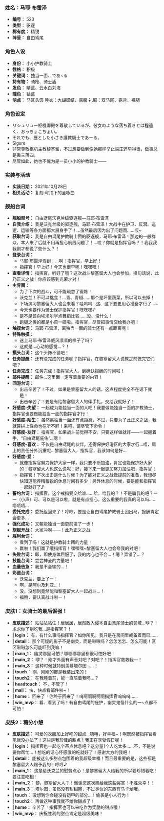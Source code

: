 ### 姓名：马耶·布雷泽
* **编号：** 523
* **类型：** 驱逐
* **稀有度：** 精锐
* **阵营：** 自由鸢尾


### 角色人设
* **身份：** 小小护教骑士
* **性格：** 积极
* **关键词：** 独当一面、であ~る
* **持有物：** 骑枪、骑士盾
* **发色：** 睛蓝、云水白刘海
* **瞳色：** 钴蓝
* **萌点：** 马耳头饰
睡衣：大蝴蝶结、露腹
礼服：双马尾、露背、裸腿


### 角色设定
* リシュリュー枢機卿殿を尊敬しているが、彼女のような落ち着きとは程遠く、おっちょこちょい。
* それでも、歴とした小さき護教騎士であーる。
* Sigure
* 非常尊敬枢机主教黎塞留，不过想要做到像她那样举止端庄还早得很，做事总是丢三落四。
* 尽管如此，她也不愧为是一员小小的护教骑士——


### 实装与活动
* **实装日期：** 2021年10月28日
* **相关活动：** 复刻:穹顶下的圣咏曲


### 舰船台词
* **舰船型号：** 自由鸢尾沃克兰级驱逐舰—马耶·布雷泽
* **自我介绍：** 我是沃克兰级的驱逐舰，马耶·布雷泽！大战中在护卫、反潜、巡逻、运输等各方面都大展身手了！…虽然最后因为出了问题而……哎~
* **获取台词：** 我是自由鸢尾护教骑士团的驱逐舰，马耶·布雷泽！那边的一般群众，本人来了后就不用再担心航线问题了！…哎？你就是指挥官吗？！我我我我刚才都说了些什么？！
* **登录台词：**
  * 马耶·布雷泽驾到！…啊！指挥官，早上好！
  * 指挥官！早上好！今天也很早呢！嘿嘿嘿！
* **查看详情：** 指挥官，听好了哦？这次战斗黎塞留大人也会参加，换句话说，此乃正义之战！你应该感到光荣才对！
* **主界面：**
  * 为了下次的战斗，可不能疏忽了锻炼！
  * 沃克兰！不可以挑食！…青、青椒……那个是坏蛋蔬菜，所以可以去掉！
  * 下场演习黎塞留大人也会来看？哇呜呜…这、这下要更用心准备才行了…~
  * 今天也要作为骑士保护指挥官！嘿嘿嘿♪
  * 是不是该向埃米尔学点舞蹈比较……没、没什么！
  * 跑腿之类的都是小菜一碟啦。指挥官，尽管把事情交给我办吧！
* **触摸台词：** 马耶·布雷泽，离独当一面的骑士还有一点距离呢！
* **特殊触摸：**
  * 迷上马耶·布雷泽威风凛凛的样子了吗？
  * 这就是…心动的感觉…？！
* **摸头台词：** 这个头饰不错吧！
* **任务提醒：** 还有没完成的任务呢？指挥官，在黎塞留大人说教之前做完它们吧？
* **任务完成：** 任务完成！指挥官大人，到确认报酬的时间啦！
* **邮件提醒：** 邮件…这里面一定写着重要的内容！
* **回港台词：**
  * 出击辛苦了！不过，如果是黎塞留大人的话，这点程度完全不在话下就是！
  * 出击辛苦了！要是有给黎塞留大人的伴手礼，交给我就好了！
* **好感度-失望：** 一起成为能独当一面的人吧！我要做能独当一面的护教骑士，指挥官也要做能独当一面的指挥官才行！
* **好感度-陌生：** 虽然离独当一面还有点距离，不过，只要为了此正义之战，我就算拼上性命也在所不辞！来吧，请尽管下命令！
* **好感度-友好：** 指挥官，如果战斗前觉得不安，只要这样做就好——一起握着手，“自由鸢尾庇佑”…嗯！
* **好感度-喜欢：** 不仅是自由鸢尾的伙伴，还得保护好港区的大家才行…唔，肩上的责任分外沉重呢…黎塞留大人，指挥官，我该如何是好…
* **好感度-爱：**
  * 就像指挥官努力保护大家一样，我只要不断加油，肯定也能保护好大家的！黎塞留大人也这么说呢！好，接下来一起更加努力加油吧，指挥官！
  * 指挥官！下次出击是什么时候？为了能对正义之战做提前的准备，我想尽快知道能养精蓄锐的休息时间有多少！另外休息的时候，要是能和指挥官一起就好了♪
* **誓约台词：** 指挥官，这个戒指要交给谁……给，给我的？！不是骗我的吧？ーー（小声）可、可以是可以啦，就是有点担心，这么重要的我真的可以吗……唔唔唔…
* **委托完成：** 委托组回来了！哼哼，要是让自由鸢尾护教骑士团出马，报酬肯定会更多…
* **强化成功：** 又朝能独当一面更前进了一步！
* **旗舰开战：** 大家冲啊——！此乃正义之战
* **胜利台词：**
  * 看到了吗！这就是护教骑士团的力量！
  * 赢啦！我们赢了哦指挥官！嘿嘿嘿~黎塞留大人也会夸我的对吧！
* **失败台词：** 即，即使身体屈服了，我的内心也不会…！嗯？弄错了…？
* **技能台词：** 尝尝神圣的力量吧！
* **血量告急：** 我是不会输的…！
* **彩蛋台词：**
  * 沃克兰，要上了ー！
  * 啊，是阿尔及利亚…！
  * 没，没想到竟然能和黎塞留大人一起战斗…！
  * 福煦，要认真战斗啦ー！


### 皮肤1：女骑士的最后倔强！
* **皮肤描述：** 站站站站住！居居居，居然敢入侵本自由鸢尾骑士的领域…咿？！求求你了别吃我…是指挥官？！
* **| login：** 有，有什么事吗指挥官？如你所见，我只是在房间里戒备着而已……
* **| detail：** 那个可疑的影子不是幽灵，而是啾啾吗？怎怎怎怎、怎么可能！区区啾啾怎么可能吓到我嘛！
* **| main_1：** 幽灵哪里可怕？哪哪哪哪里都很可怕好吧！
* **| main_2：** 咿？！刚才外面有声音对吧？对吧？！指挥官救救我—！
* **| main_3：** 这种时候就特别羡慕塔尔图……！
* **| touch：** 刚，刚刚的都是我装出来的！
* **| touch2：** 在我睡着前，能一直陪着我吗…？
* **| headtouch：** 不，不管了！
* **| mail：** 快，快点看邮件啦~！
* **| home：** 回来了！你终于回来了！呜啊啊啊啊啊指挥官呜呜呜……
* **| win_mvp：** 看、看到了吗！有自由鸢尾的庇护，幽灵鬼怪什么的一~点都不可怕！


### 皮肤2：糖分小憩
* **皮肤描述：** 可爱的衣服加上好吃的甜点…嘻嘻，好幸福~！啊既然被指挥官看见就没办法了！这些是我珍藏的甜点！我正在享受假日呢！
* **| login：** 指挥官也一起吃个茶点休息吧？这分量1个人吃太多……不，不是说要你帮忙…！想吃的话心怀感激的吃就好了！感谢大方的我吧！
* **| detail：** 能被这么多甜点包围着的我超级幸福！而且最重要的是，这些都是黎塞留大人赐予我的！哼哼♪
* **| main_1：** 这是给沃克兰的慰劳点心！是黎塞留大人给我的所以要珍惜着吃！要注意吃相！
* **| main_2：** 黎，黎塞留大人？！谢谢您这次赐给我这些奖赏！不胜荣幸！！
* **| main_3：** 塔尔图，虽然没有甜甜圈，不过类似的东西有马卡龙哦。
* **| touch：** 没想到你会碰没有铠甲的部分…！偷袭是小人行为！
* **| touch2：** 再做这种事我就不给你甜点了！
* **| home：** 辛苦了！指挥官也可以来吃作为奖励的甜点哦！
* **| win_mvp：** 庆祝胜利的甜点肯定是超级美味！
